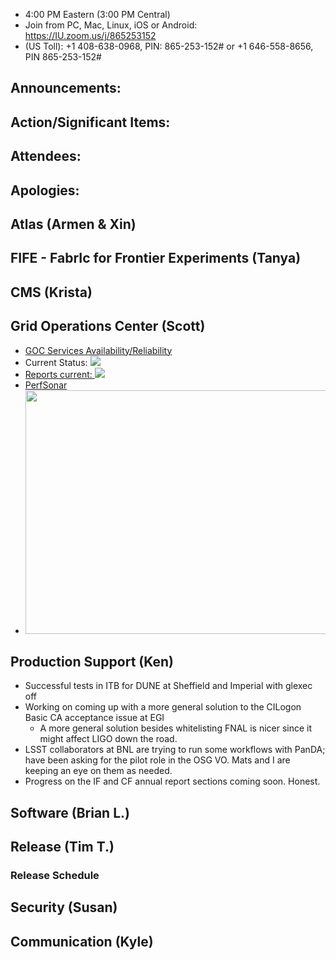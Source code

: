    * 4:00 PM Eastern (3:00 PM Central)
   * Join from PC, Mac, Linux, iOS or Android: https://IU.zoom.us/j/865253152
   * (US Toll): +1 408-638-0968, PIN: 865-253-152# or +1 646-558-8656, PIN 865-253-152#

## Announcements: 

## Action/Significant Items: 

## Attendees: 

## Apologies:

## Atlas (Armen & Xin)

## FIFE - FabrIc for Frontier Experiments (Tanya)

## CMS (Krista)

## Grid Operations Center (Scott)
   * [GOC Services Availability/Reliability](http://tinyurl.com/pre26vw)
   * Current Status: [<img src="http://monitor.grid.iu.edu/availability/production_status.png">](http://monitor.grid.iu.edu/availability/production.html)
   * <a href="http://reports.grid.iu.edu/reports/">Reports current: <img src="http://steige.grid.iu.edu/steige/status_reports.png"></a>
   * [PerfSonar](http://maddash.aglt2.org/maddash-webui/index.cgi?dashboard=OSG\%20Grid\%20Operations\%20Center\%20Test\%20Mesh\%20Config)
   * <img src="http://osg-flock.grid.iu.edu/monitoring/condor/condor_7day.png" width='630' height='390'  /><br>

## Production Support (Ken)
   * Successful tests in ITB for DUNE at Sheffield and Imperial with glexec off
   * Working on coming up with a more general solution to the CILogon Basic CA acceptance issue at EGI
      * A more general solution besides whitelisting FNAL is nicer since it might affect LIGO down the road.
   * LSST collaborators at BNL are trying to run some workflows with PanDA; have been asking for the pilot role in the OSG VO. Mats and I are keeping an eye on them as needed.
   * Progress on the IF and CF annual report sections coming soon. Honest.
   
## Software (Brian L.)


## Release (Tim T.)
### Release Schedule

## Security (Susan)

## Communication (Kyle)
